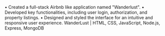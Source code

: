 • Created a full-stack Airbnb like application named "Wanderlust".
• Developed key functionalities, including user login, authorization, and property listings.
• Designed and styled the interface for an intuitive and responsive user experience.
  WanderLust | HTML, CSS, JavaScript, Node.js, Express, MongoDB